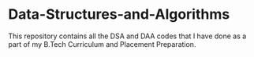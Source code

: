 # Data-Structures-and-Algorithms
This repository contains all the DSA and DAA codes that I have done as a part of my B.Tech Curriculum and Placement Preparation. 
